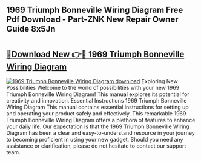 ## 1969 Triumph Bonneville Wiring Diagram Free Pdf Download - Part-ZNK New Repair Owner Guide 8x5Jn

# <h2><a href="http://dfjejrg.blite.top/?on=1969+Triumph+Bonneville+Wiring+Diagram">🔗Download New 👉🔴 1969 Triumph Bonneville Wiring Diagram</a></h2>

[![1969 Triumph Bonneville Wiring Diagram download](https://i.imgur.com/lujVjoI.png)](http://dfjejrg.blite.top/?on=1969+Triumph+Bonneville+Wiring+Diagram)
Exploring New Possibilities Welcome to the world of possibilities with your new 1969 Triumph Bonneville Wiring Diagram! This manual explores its potential for creativity and innovation. Essential Instructions 1969 Triumph Bonneville Wiring Diagram This manual contains essential instructions for setting up and operating your product safely and effectively. This remarkable 1969 Triumph Bonneville Wiring Diagram offers a plethora of features to enhance your daily life. Our expectation is that the 1969 Triumph Bonneville Wiring Diagram has been a clear and easy-to-understand resource in your journey to becoming proficient in using your new gadget. Should you need any assistance or clarification, please do not hesitate to contact our support team.

